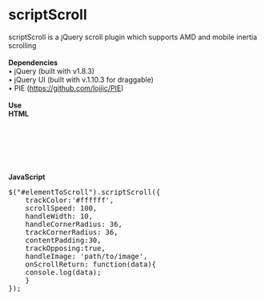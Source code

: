 scriptScroll
============
scriptScroll is a jQuery scroll plugin which supports AMD and mobile inertia scrolling
<br />
<br />
<strong>
  Dependencies
</strong>
<br />
&#8226; jQuery (built with v1.8.3)<br />
&#8226; jQuery UI (built with v.1.10.3 for draggable)<br />
&#8226; PIE (<a href='https://github.com/lojjic/PIE' target='_blank'>https://github.com/lojjic/PIE</a>)<br /><br />
<strong>
  Use
</strong>
<br />
<strong>
	HTML
</strong>
<pre>
	<div id="elementToScroll">
	</div>
</pre>
<br />
<strong>
	JavaScript
</strong>
<br />
<pre>
$("#elementToScroll").scriptScroll({
	trackColor:'#ffffff',
	scrollSpeed: 100,
	handleWidth: 10,
	handleCornerRadius: 36,
	trackCornerRadius: 36,
	contentPadding:30,
	trackOpposing:true,    
	handleImage: 'path/to/image',
	onScrollReturn: function(data){
	console.log(data);
	}			
});
</pre>
